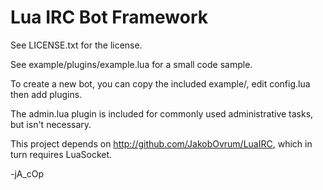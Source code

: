 # Lua IRC Bot Framework #

See LICENSE.txt for the license.

See example/plugins/example.lua for a small code sample.

To create a new bot, you can copy the included example/, edit config.lua then add plugins.

The admin.lua plugin is included for commonly used administrative tasks, but isn't necessary.

This project depends on http://github.com/JakobOvrum/LuaIRC, which in turn requires LuaSocket.

-jA_cOp
